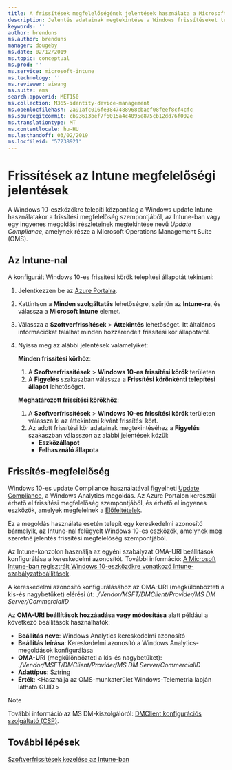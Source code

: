 ```yaml
---
title: A frissítések megfelelőségének jelentések használata a Microsoft Intune Windows-frissítések |} A Microsoft Docs
description: Jelentés adatainak megtekintése a Windows frissítéseket telepít az Intune-nal a OMS frissítési megfelelőségét.
keywords: ''
author: brenduns
ms.author: brenduns
manager: dougeby
ms.date: 02/12/2019
ms.topic: conceptual
ms.prod: ''
ms.service: microsoft-intune
ms.technology: ''
ms.reviewer: aiwang
ms.suite: ems
search.appverid: MET150
ms.collection: M365-identity-device-management
ms.openlocfilehash: 2a91afc016fe3847488968cbaef08feef8cf4cfc
ms.sourcegitcommit: cb93613bef7f6015a4c4095e875cb12dd76f002e
ms.translationtype: MT
ms.contentlocale: hu-HU
ms.lasthandoff: 03/02/2019
ms.locfileid: "57238921"
---
```

# <a name="intune-compliance-reports-for-updates"></a>Frissítések az Intune megfelelőségi jelentések
A Windows 10-eszközökre telepíti központilag a Windows update Intune használatakor a frissítési megfelelőség szempontjából, az Intune-ban vagy egy ingyenes megoldási részleteinek megtekintése nevű *Update Compliance*, amelynek része a Microsoft Operations Management Suite (OMS).

## <a name="use-intune"></a>Az Intune-nal
A konfigurált Windows 10-es frissítési körök telepítési állapotát tekinteni: 
1. Jelentkezzen be az [Azure Portalra](https://portal.azure.com/).
2. Kattintson a **Minden szolgáltatás** lehetőségre, szűrjön az **Intune-ra**, és válassza a **Microsoft Intune** elemet.
3. Válassza a **Szoftverfrissítések** > **Áttekintés** lehetőséget. Itt általános információkat találhat minden hozzárendelt frissítési kör állapotáról.
4. Nyissa meg az alábbi jelentések valamelyikét:  

   **Minden frissítési körhöz**:
   1. A **Szoftverfrissítések** > **Windows 10-es frissítési körök** területen
   2. A **Figyelés** szakaszban válassza a **Frissítési körönkénti telepítési állapot** lehetőséget.  

   **Meghatározott frissítési körökhöz**:  

   1. A **Szoftverfrissítések** > **Windows 10-es frissítési körök** területen válassza ki az áttekinteni kívánt frissítési kört.  
   2. Az adott frissítési kör adatainak megtekintéséhez a **Figyelés** szakaszban válasszon az alábbi jelentések közül:  
      - **Eszközállapot**  
      - **Felhasználó állapota**  

## <a name="use-update-compliance"></a>Frissítés-megfelelőség
Windows 10-es update Compliance használatával figyelheti [Update Compliance](https://technet.microsoft.com/itpro/windows/manage/update-compliance-monitor), a Windows Analytics megoldás. Az Azure Portalon keresztül érhető el frissítési megfelelőség szempontjából, és érhető el ingyenes eszközök, amelyek megfelelnek a [Előfeltételek](https://docs.microsoft.com/windows/deployment/update/update-compliance-get-started#update-compliance-prerequisites).  

Ez a megoldás használata esetén telepít egy kereskedelmi azonosító bármelyik, az Intune-nal felügyelt Windows 10-es eszközök, amelynek meg szeretné jelentés frissítési megfelelőség szempontjából.  

Az Intune-konzolon használja az egyéni szabályzat OMA-URI beállítások konfigurálása a kereskedelmi azonosítót. További információ: [A Microsoft Intune-ban regisztrált Windows 10-eszközökre vonatkozó Intune-szabályzatbeállítások](https://docs.microsoft.com/intune-classic/deploy-use/windows-10-policy-settings-in-microsoft-intune).  

A kereskedelmi azonosító konfigurálásához az OMA-URI (megkülönbözteti a kis-és nagybetűket) elérési út: *./Vendor/MSFT/DMClient/Provider/MS DM Server/CommercialID*  

Az **OMA-URI beállítások hozzáadása vagy módosítása** alatt például a következő beállítások használhatók:
- **Beállítás neve**: Windows Analytics kereskedelmi azonosító
- **Beállítás leírása**: Kereskedelmi azonosító a Windows Analytics-megoldások konfigurálása
- **OMA-URI** (megkülönbözteti a kis-és nagybetűket): *./Vendor/MSFT/DMClient/Provider/MS DM Server/CommercialID*
- **Adattípus**: Sztring
- **Érték**: \<Használja az OMS-munkaterület Windows-Telemetria lapján látható GUID >
 
> [!NOTE]  
> További információ az MS DM-kiszolgálóról: [DMClient konfigurációs szolgáltató (CSP)]( https://docs.microsoft.com/windows/client-management/mdm/dmclient-csp).

## <a name="next-steps"></a>További lépések
[Szoftverfrissítések kezelése az Intune-ban](windows-update-for-business-configure.md)

